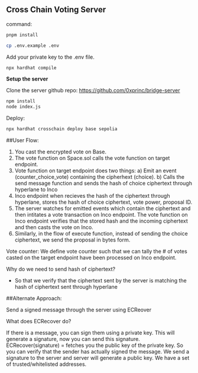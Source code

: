 ## Cross Chain Voting Server 

command:

```sh
pnpm install 
```

```sh 
cp .env.example .env 
``` 

Add your private key to the .env file. 

```sh 
npx hardhat compile 
```

**Setup the server** 

Clone the server github repo: 
https://github.com/0xprinc/bridge-server 

```sh 
npm install  
node index.js 
``` 

Deploy: 

```sh
npx hardhat crosschain deploy base sepolia
```

##User Flow: 
1) You cast the encrypted vote on Base.
2) The vote function on Space.sol calls the vote function on target endpoint. 
3) Vote function on target endpoint does two things: 
  a) Emit an event (counter_choice_vote) containing the cipherhext (choice). 
  b) Calls the send message function and sends the hash of choice ciphertext through hyperlane to Inco
4) Inco endpoint when recieves the hash of the ciphertext through hyperlane, stores the hash of choice ciphertext, vote power, proposal ID.
5) The server watches for emitted events which contain the ciphertext and then intitates a vote transaction on Inco endpoint. The vote function on Inco endpoint verifies that the stored hash and the incoming ciphertext and then casts the vote on Inco.
6) Similarly, in the flow of execute function, instead of sending the choice ciphertext, we send the proposal in bytes form. 

Vote counter: We define vote counter such that we can tally the # of votes casted on the target endpoint have been processed on Inco endpoint. 

Why do we need to send hash of ciphertext? 
- So that we verify that the ciphertext sent by the server is matching the hash of ciphertext sent through hyperlane





##Alternate Approach: 

Send a signed message through the server using ECReover 

What does ECRecover do? 

If there is a message, you can sign them using a private key. This will generate a signature, 
now you can send this signature. ECRecover(signature) = fetches you the public key of the private key. 
So you can verify that the sender has actually signed the message. 
We send a signature to the server and server will generate a public key. We have a set of trusted/whitelisted addresses.  
 
 
